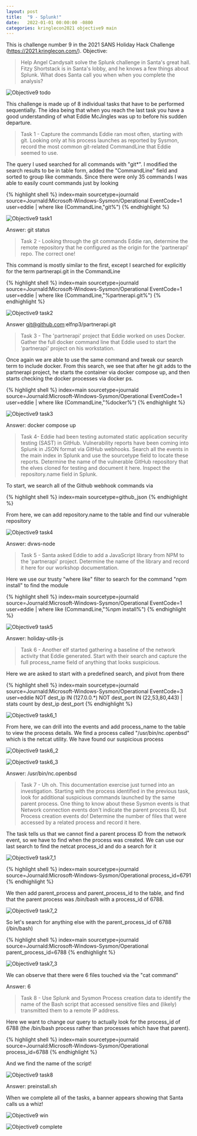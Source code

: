 ```yaml
---
layout: post
title:  "9 - Splunk!"
date:   2022-01-01 00:00:00 -0800
categories: kringlecon2021 objective9 main
---
```


This is challenge number 9 in the 2021 SANS Holiday Hack Challenge (https://2021.kringlecon.com/). Objective:

>Help Angel Candysalt solve the Splunk challenge in Santa's great hall. Fitzy Shortstack is in Santa's lobby, and he knows a few things about Splunk. What does Santa call you when when you complete the analysis?

![Objective9 todo](/assets/kringlecon2021/objective9/objective9_todo.jpg)

This challenge is made up of 8 individual tasks that have to be performed sequentially. The idea being that when you reach the last task you have a good understanding of what Eddie McJingles was up to before his sudden departure.


>Task 1 - Capture the commands Eddie ran most often, starting with git. Looking only at his process launches as reported by Sysmon, record the most common git-related CommandLine that Eddie seemed to use.  

The query I used searched for all commands with "git*". I modified the search results to be in table form, added the "CommandLine" field and sorted to group like commands. Since there were only 35 commands I was able to easily count commands just by looking

{% highlight shell %}
index=main sourcetype=journald source=Journald:Microsoft-Windows-Sysmon/Operational EventCode=1 user=eddie | where like (CommandLine,"git%")
{% endhighlight %}

![Objective9 task1](/assets/kringlecon2021/objective9/objective9_task1.jpg)

Answer: git status


>Task 2 - Looking through the git commands Eddie ran, determine the remote repository that he configured as the origin for the 'partnerapi' repo. The correct one!


This command is mostly similar to the first, except I searched for explicitly for the term partnerapi.git in the CommandLine

{% highlight shell %}
index=main sourcetype=journald source=Journald:Microsoft-Windows-Sysmon/Operational EventCode=1 user=eddie | where like (CommandLine,"%partnerapi.git%")
{% endhighlight %}

![Objective9 task2](/assets/kringlecon2021/objective9/objective9_task2.jpg)

Answer git@github.com:elfnp3/partnerapi.git


> Task 3 - The 'partnerapi' project that Eddie worked on uses Docker. Gather the full docker command line that Eddie used to start the 'partnerapi' project on his workstation.


Once again we are able to use the same command and tweak our search term to include docker. From this search, we see that after he git adds to the partnerapi project, he starts the container via docker compose up, and then starts checking the docker processes via docker ps.

{% highlight shell %}
index=main sourcetype=journald source=Journald:Microsoft-Windows-Sysmon/Operational EventCode=1 user=eddie | where like (CommandLine,"%docker%")
{% endhighlight %}


![Objective9 task3](/assets/kringlecon2021/objective9/objective9_task3.jpg)

Answer: docker compose up

> Task 4- Eddie had been testing automated static application security testing (SAST) in GitHub. Vulnerability reports have been coming into Splunk in JSON format via GitHub webhooks. Search all the events in the main index in Splunk and use the sourcetype field to locate these reports. Determine the name of the vulnerable GitHub repository that the elves cloned for testing and document it here. Inspect the repository.name field in Splunk.

To start, we search all of the Github webhook commands via

{% highlight shell %}
index=main sourcetype=github_json
{% endhighlight %}


From here, we can add repository.name to the table and find our vulnerable repository

![Objective9 task4](/assets/kringlecon2021/objective9/objective9_task4.jpg)

Answer: dvws-node

>Task 5 - Santa asked Eddie to add a JavaScript library from NPM to the 'partnerapi' project. Determine the name of the library and record it here for our workshop documentation.

Here we use our trusty "where like" filter to search for the command "npm install" to find the module

{% highlight shell %}
index=main sourcetype=journald source=Journald:Microsoft-Windows-Sysmon/Operational EventCode=1 user=eddie | where like (CommandLine,"%npm install%")
{% endhighlight %}


![Objective9 task5](/assets/kringlecon2021/objective9/objective9_task5.jpg)

Answer: holiday-utils-js

>Task 6 - Another elf started gathering a baseline of the network activity that Eddie generated. Start with their search and capture the full process_name field of anything that looks suspicious.

Here we are asked to start with a predefined search, and pivot from there

{% highlight shell %}
index=main sourcetype=journald source=Journald:Microsoft-Windows-Sysmon/Operational EventCode=3 user=eddie NOT dest_ip IN (127.0.0.*) NOT dest_port IN (22,53,80,443)
| stats count by dest_ip dest_port
{% endhighlight %}

![Objective9 task6_1](/assets/kringlecon2021/objective9/objective9_task6_1.jpg)

From here, we can drill into the events and add process_name to the table to view the process details. We find a process called "/usr/bin/nc.openbsd" which is the netcat utility. We have found our suspicious process

![Objective9 task6_2](/assets/kringlecon2021/objective9/objective9_task6_2.jpg)

![Objective9 task6_3](/assets/kringlecon2021/objective9/objective9_task6_3.jpg)

Answer: /usr/bin/nc.openbsd

>Task 7 - Uh oh. This documentation exercise just turned into an investigation. Starting with the process identified in the previous task, look for additional suspicious commands launched by the same parent process. One thing to know about these Sysmon events is that Network connection events don't indicate the parent process ID, but Process creation events do! Determine the number of files that were accessed by a related process and record it here.

The task tells us that we cannot find a parent process ID from the network event, so we have to find when the process was created. We can use our last search to find the netcat process_id and do a search for it

![Objective9 task7_1](/assets/kringlecon2021/objective9/objective9_task7_1.jpg)

{% highlight shell %}
index=main sourcetype=journald source=Journald:Microsoft-Windows-Sysmon/Operational process_id=6791
{% endhighlight %}

We then add parent_process and parent_process_id to the table, and find that the parent process was /bin/bash with a process_id of 6788.

![Objective9 task7_2](/assets/kringlecon2021/objective9/objective9_task7_2.jpg)

So let's search for anything else with the parent_process_id of 6788 (/bin/bash)

{% highlight shell %}
index=main sourcetype=journald source=Journald:Microsoft-Windows-Sysmon/Operational parent_process_id=6788
{% endhighlight %}

![Objective9 task7_3](/assets/kringlecon2021/objective9/objective9_task7_3.jpg)

We can observe that there were 6 files touched via the "cat command"

Answer: 6

>Task 8 - Use Splunk and Sysmon Process creation data to identify the name of the Bash script that accessed sensitive files and (likely) transmitted them to a remote IP address.

Here we want to change our query to actually look for the process_id of 6788 (the /bin/bash process rather than processes which have that parent).

{% highlight shell %}
index=main sourcetype=journald source=Journald:Microsoft-Windows-Sysmon/Operational process_id=6788
{% endhighlight %}

And we find the name of the script!

![Objective9 task8](/assets/kringlecon2021/objective9/objective9_task8.jpg)

Answer: preinstall.sh

When we complete all of the tasks, a banner appears showing that Santa calls us a whiz!

![Objective9 win](/assets/kringlecon2021/objective9/objective9_win.jpg)


![Objective9 complete](/assets/kringlecon2021/objective9/objective9_complete.jpg)
